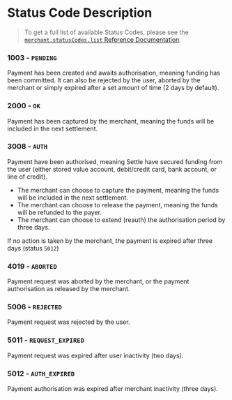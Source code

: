 # Status Code Description

> To get a full list of available Status Codes, please see the [`merchant.statusCodes.list` Reference Documentation](./b3A6MTUzOTU0MzU-merchant-status-codes-list).


### 1003 - `PENDING`
Payment has been created and awaits authorisation, meaning funding has been committed. It can also be rejected by the user, aborted by the merchant or simply expired after a set amount of time (2 days by default).

### 2000 -  `OK`
Payment has been captured by the merchant, meaning the funds will be included in the next settlement.

### 3008 - `AUTH`
Payment have been authorised, meaning Settle have secured funding from the user (either stored value account, debit/credit card, bank account, or line of credit).

- The merchant can choose to capture the payment, meaning the funds will be included in the next settlement.
- The merchant can choose to release the payment, meaning the funds will be refunded to the payer.
- The merchant can choose to extend (reauth) the authorisation period by three days.

If no action is taken by the merchant, the payment is expired after three days (status `5012`)

### 4019 - `ABORTED`
Payment request was aborted by the merchant, or the payment authorisation as released by the merchant.

### 5006 - `REJECTED`
Payment request was rejected by the user.

### 5011 - `REQUEST_EXPIRED`
Payment request was expired after user inactivity (two days).

### 5012 - `AUTH_EXPIRED`
Payment authorisation was expired after merchant inactivity (three days).